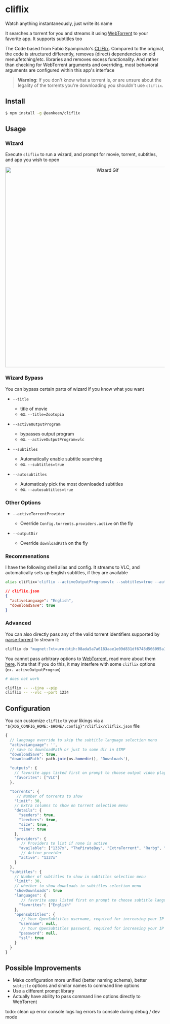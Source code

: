 # cliflix

Watch anything instantaneously, just write its name

It searches a torrent for you and streams it using [WebTorrent](https://github.com/fabiospampinato/webtorrent-cli/tree/iina-pip) to your favorite app. It supports subtitles too

The Code based from Fabio Spampinato's [CLIFlix](https://github.com/fabiospampinato/cliflix). Compared to the original, the code is structured differently, removes (direct) dependencies on old menu/fetching/etc. libraries and removes excess functionality. And rather than checking for WebTorrent arguments and overriding, most behavioral arguments are configured within this app's interface

> **Warning**: If you don't know what a torrent is, or are unsure about the legality of the torrents you're downloading you shouldn't use `cliflix`.

## Install

```sh
$ npm install -g @eankeen/cliflix
```

## Usage

### Wizard

Execute `cliflix` to run a wizard, and prompt for movie, torrent, subtitles, and app you wish to open

<p align="center">
  <img src="resources/wizard.gif" width="631" alt="Wizard Gif">
</p>

### Wizard Bypass

You can bypass certain parts of wizard if you know what you want

- `--title`

  - title of movie
  - ex. `--title=Zootopia`

- `--activeOutputProgram`

  - bypasses output program
  - ex. `--activeOutputProgram=vlc`

- `--subtitles`

  - Automatically enable subtitle searching
  - ex. `--subtitles=true`

- `--autosubtitles`

  - Automaticaly pick the most downloaded subtitles
  - ex. `--autosubtitles=true`

### Other Options

- `--activeTorrentProvider`

  - Override `Config.torrents.providers.active` on the fly

- `--outputDir`

  - Override `downloadPath` on the fly

### Recommenations

I have the following shell alias and config. It streams to VLC, and automatically sets up English subtitles, if they are available

```sh
alias cliflix='cliflix --activeOutputProgram=vlc --subtitles=true --autosubtitles=true'
```

```json
// cliflix.json
{
  "activeLanguage": "English",
  "downloadSave": true
}
```

### Advanced

You can also directly pass any of the valid torrent identifiers supported by [parse-torrent](https://github.com/webtorrent/parse-torrent) to stream it:

```sh
cliflix do "magnet:?xt=urn:btih:08ada5a7a6183aae1e09d831df6748d566095a10&dn=Sintel&tr=udp%3A%2F%2Fexplodie.org%3A6969&tr=udp%3A%2F%2Ftracker.coppersurfer.tk%3A6969&tr=udp%3A%2F%2Ftracker.empire-js.us%3A1337&tr=udp%3A%2F%2Ftracker.leechers-paradise.org%3A6969&tr=udp%3A%2F%2Ftracker.opentrackr.org%3A1337&tr=wss%3A%2F%2Ftracker.btorrent.xyz&tr=wss%3A%2F%2Ftracker.fastcast.nz&tr=wss%3A%2F%2Ftracker.openwebtorrent.com&ws=https%3A%2F%2Fwebtorrent.io%2Ftorrents%2F&xs=https%3A%2F%2Fwebtorrent.io%2Ftorrents%2Fsintel.torrent"
```

You cannot pass arbitrary options to [WebTorrent](https://github.com/fabiospampinato/webtorrent-cli/tree/iina-pip), read more about them [here](https://github.com/fabiospampinato/webtorrent-cli/tree/iina-pip). Note that if you do this, it may interfere with some `cliflix` options (`ex. activeOutputProgram`)

```sh
# does not work

cliflix -- --iina --pip
cliflix -- --vlc --port 1234
```

## Configuration

You can customize `cliflix` to your likings via a `"${XDG_CONFIG_HOME:-$HOME/.config}"/cliflix/cliflix.json` file

```js
{
  // language override to skip the subtitle language selection menu
  "activeLanguage": '',
  // save to downloadPath or just to some dir in $TMP
  "downloadSave": true,
  "downloadPath": path.join(os.homedir(), 'Downloads'),

  "outputs": {
    // favorite apps listed first on prompt to choose output video player
    "favorites": ["VLC"]
  },

  "torrents": {
     // Number of torrents to show
    "limit": 30,
    // Extra columns to show on torrent selection menu
    "details": {
      "seeders": true,
      "leechers": true,
      "size": true,
      "time": true
    },
    "providers": {
       // Providers to list if none is active
      "available": ["1337x", "ThePirateBay", "ExtraTorrent", "Rarbg", "Torrent9", "KickassTorrents", "TorrentProject", "Torrentz2"],
       // Active provider
      "active": "1337x"
    }
  },
  "subtitles": {
    // Number of subtitles to show in subtitles selection menu
    "limit": 30,
    // whether to show downloads in subtitles selection menu
    "showDownloads": true
    "languages": {
       // favorite apps listed first on prompt to choose subtitle language
      "favorites": ["English"
    },
    "opensubtitles": {
       // Your OpenSubtitles username, required for increasing your IP quota
      "username": null,
       // Your OpenSubtitles password, required for increasing your IP quota
      "password": null,
      "ssl": true
    }
  }
}
```

## Possible Improvements

- Make configuration more unified (better naming schema), better `subtitle` options and similar names to command line options
- Use a different prompt library
- Actually have ability to pass command line options directly to WebTorrent

todo:
clean up error console logs
log errors to console during debug / dev mode
